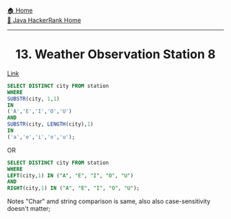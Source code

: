 [🏠 Home](../../../../README.md) <br/>
[🍵 Java HackerRank Home](../Java-HackerRank.md)

<hr/>

<h1 style="text-align: center">13. Weather Observation Station 8</h1>

[Link](https://www.hackerrank.com/challenges/weather-observation-station-8/problem)

```sql
SELECT DISTINCT city FROM station 
WHERE 
SUBSTR(city, 1,1) 
IN 
('A','E','I','O','U')
AND
SUBSTR(city, LENGTH(city),1) 
IN 
('a','e','i','o','u');
```

OR

```sql
SELECT DISTINCT city FROM station 
WHERE 
LEFT(city,1) IN ("A", "E", "I", "O", "U") 
AND 
RIGHT(city,1) IN ("A", "E", "I", "O", "U");
```

Notes "Char" amd string comparison is same, also also case-sensitivity doesn't matter;